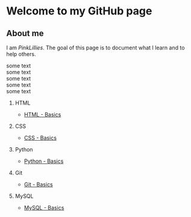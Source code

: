# Welcome to my GitHub page

## About me

I am _PinkLillies_. The goal of this page is to document what I learn and to help others. 






     
 <div id="container">
     <div> some text </div>
     <div> some text </div>
     <div> some text </div>
     <div> some text </div>
     <div> some text </div>
</div>
     
        
        

1. HTML

    - [HTML - Basics](HTML/Basics.md)

1. CSS

    - [CSS - Basics](CSS/Basics.md)

1. Python

    - [Python - Basics](Python/Basics.md)

1. Git

    - [Git - Basics](Git/Basics.md)

1. MySQL

    - [MySQL - Basics](MySQL/Basics.md)

